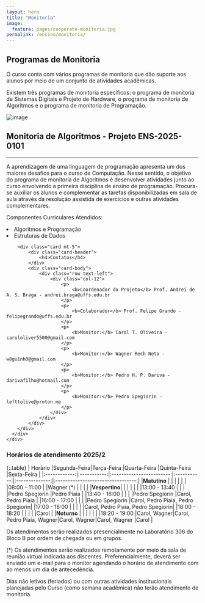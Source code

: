 ```yaml
---
layout: hero
title: "Monitoria"
image:
  feature: pages/cooperate-monitoria.jpg
permalink: /ensino/monitoria/
---
```


<section class="fdb-block">
  <div class="container">
    <div class="row align-items-center pt-2 pt-lg-5">
      <div class="col-12 col-md-8 col-lg-7">
        <h2>Programas de Monitoria</h2>
        <p class="lead">O curso conta com vários programas de monitoria que dão suporte aos alunos por meio de um conjunto de atividades acadêmicas.</p>
        <p>Existem três programas de monitoria específicos: o programa de monitoria de Sistemas Digitais e Projeto de Hardware, o programa de monitoria de Algoritmos e o programa de monitoria de Programação.</p>
      </div>
      <div class="col-8 col-md-4 m-auto m-md-0 ml-md-auto pt-5">
        <p><img alt="image" class="img-fluid" src="../../images/illustrations/teaching.svg"></p>
      </div>
    </div>
  </div>
</section>

<section class="mt-2 mb-5">
  <div class="container">
    <div class="row justify-content-center">
      <div class="col-12 text-left">
        <h2>Monitoria de Algoritmos - Projeto ENS-2025-0101</h2>
        <hr/>
        <p>
            A aprendizagem de uma linguagem de programação apresenta um dos
            maiores desafios para o curso de Computação.
            Nesse sentido, o objetivo do programa de monitoria de Algoritmos é
            desenvolver atividades junto ao curso envolvendo a primeira
            disciplina de ensino de programação.
            Procura-se auxiliar os alunos e complementar as tarefas
            disponibilizadas em sala de aula através da resolução assistida de
            exercícios e outras atividades complementares.
        </p>
        <p>Componentes Curriculares Atendidos:</p>
        <li>Algoritmos e Programação</li>
        <li>Estruturas de Dados</li>

		<div class="card mt-5">
			<div class="card-header">
				<h4>Contatos</h4>
			</div>
			<div class="card-body">
				<div class="row text-left">
					<div class="col-12">
						<p>
							<b>Coordenador do Projeto</b> Prof. Andrei de A. S. Braga - andrei.braga@uffs.edu.br
						</p>
						<p>
							<b>Colaborador</b> Prof. Felipe Grando - felipegrando@uffs.edu.br
						</p>
						<p>
							<b>Monitor:</b> Carol T. Oliveira - carololiver5500@gmail.com
						</p>
						<p>
							<b>Monitor:</b> Wagner Rech Neto - w8gu1nh0@gmail.com
						</p>
						<p>
							<b>Monitor:</b> Pedro H. P. Dariva - darivafilho@hotmail.com
						</p>
						<p>
							<b>Monitor:</b> Pedro Spegiorin - lefttolive@proton.me
						</p>
					</div>
				</div> 
			</div> 
        </div>
      </div>
    </div>
  </div>
</section>

<h3>Horários de atendimento 2025/2</h3>

{:.table}
|   Horário    |Segunda-Feira|Terça-Feira               |Quarta-Feira |Quinta-Feira    |Sexta-Feira                        |
|:------------:|:-----------:|:------------------------:|:-----------:|:--------------:|:---------------------------------:|
|**Matutino**  |             |                          |             |                |                                   |
|08:00 - 11:00 |             |Wagner (*)                |             |                |                                   |
|**Vespertino**|             |                          |             |                |                                   |
|13:00 - 13:40 |             |                          |             |Pedro Spegiorin |Pedro Piaia                        |
|13:40 - 16:00 |             |                          |             |Pedro Spegiorin |Carol, Pedro Piaia                 |
|16:00 - 17:00 |             |                          |             |Pedro Spegiorin |Carol, Pedro Piaia, Pedro Spegiorin|
|17:00 - 18:00 |             |                          |             |                |Carol, Pedro Piaia, Pedro Spegiorin|
|18:00 - 18:20 |             |                          |             |                |Carol                              |
|**Noturno**   |             |                          |             |                |                                   |
|18:20 - 19:00 |Carol, Wagner|Carol, Pedro Piaia, Wagner|Carol, Wagner|Carol, Wagner   |Carol                              |

<p>
  Os atendimentos serão realizados presencialmente no Laboratório 306 do Bloco
  B por ordem de chegada ou em grupos.
</p>
<p>
  (*) Os atendimentos serão realizados remotamente por meio da sala de reunião
  virtual indicada aos discentes.
  Preferencialmente, deverá ser enviado um e-mail para o monitor agendando o
  horário de atendimento com ao menos um dia de antecedência.
</p>
<p>
	Dias não letivos (feriados) ou com outras atividades institucionais
	planejadas pelo Curso (como semana acadêmica) não terão atendimento de
	monitoria.
</p>

<!-- <section class="mt-4 mb-4">
  <div class="container">
    <div class="row justify-content-center">
      <div class="col-12 text-left">
        <h2>Monitoria de Circuitos Digitais e Sistemas Digitais</h2>
        <hr/>
        <p>
            O projeto de monitoria de hardware visa contribuir para o desempenho dos discentes nos componentes curriculares ligados à area de sistemas eletrônicos. A evolução tecnológica da area é rápida, portantando são necessárias ferramentas para acompanhar essa evolução, e a monitoria é uma delas.
        </p>
        <p>Componentes Curriculares Atendidos:</p>
        <li>Circuitos Digitais</li>
        <li>Sistemas Digitais</li>
        <li>Organização de Computadores</li>
        <div class="card mt-4">
            <div class="card-header">
                <h4>Contatos e Locais de Atendimento</h4>
            </div>
            <div class="card-body">
                <div class="row text-left">
                    <div class="col-12">
                        <p>
                            <b>Coordenador do Projeto</b> Prof. Luciano L. Caimi - lcaimi@uffs.edu.br
                        </p>
                        <p>
							              <b>Colaborador</b> Prof. Geomar A. Schreiner - gschreiner@uffs.edu.br
						            </p>
                        <p>
							              <b>Monitor</b> Breno Soares - brenosoares4303@gmail.com
						            </p>

                    </div>
                </div> 
            </div> 
        </div>
      </div>
    </div>
  </div>
</section> -->

<!-- <h3>Horários de atendimento 2024/1</h3> -->

<!-- {:.table}
|  **Matutino** |  Segunda-Feira |   Terça-Feira  |  Quarta-Feira  |  Quinta-Feira  |  Sexta-Feira   |
|:-------------:|:--------------:|:--------------:|:--------------:|:--------------:|:--------------:|
| 08:00 - 12:00 | Breno          |Breno           |       -        |                |                |
| **Vespertino**|        -       |       -        |       -        |       -        |        -       |
|               |                |                |                |                |                |
|  **Noturno**  |        -       |        -       |       -        |       -        |        -       |
| 19:00 - 22:00 |        -       |        -       | Breno          |Breno           | Breno*         |

<p>
	Os atendimentos serão realizados presencialmente no Laboratório 408 do bloco B por ordem de chegada ou em grupos.
</p>
<p>
	Dias não letivos (feriados) ou com outras atividades institucionais planejadas pelo Curso (como semana acadêmica) não terão atendimento de monitoria.
</p>
<p>
	*Nas sextas-feiras o horário de atendimento acontecerá até as 21 horas. 
</p> -->



<!-- <h3>Horários de atendimento 2021/1</h3> -->


<!-- <section class="mt-4 mb-4">
  <div class="container">
    <div class="row justify-content-center">
      <div class="col-12 text-left">
        <h2>Monitoria de Cálculo</h2>
        <hr/>
        <p>
            A monitoria de cálculo tem como objetivo auxiliar aqueles alunos que sentem dificuldade no raciocínio matemático, por ser uma área que geralmente apresenta maiores desafios. 
             O programa tem a modalidade online, onde o aluno pode enviar suas duvidas para o monitor atráves das redes sociais e ter um atendimento mais rápido. 
        </p>
        <p>Componentes Curriculares Atendidos:</p>
<!--         <li>Cáculo A</li>
        <li>Cáculo B</li>
        <li>Cáculo C</li>
        <li>Cáculo I</li>
        <li>Cáculo II</li>
        <div class="card mt-4">
            <div class="card-header">
                <h4>Contatos e Locais de Atendimento</h4>
            </div>
            <div class="card-body">
                <div class="row text-left">
                    <div class="col-12">
                        <p>
                            <b>Prof.</b> Milton Kist - milton.kist@uffs.edu.br
                        </p>
                        <p>
                            <b>Monitor:</b> Marcos Vinícius Farfus Cavalli - marcos.farfus@gmail.com - (49) 9 9172-5393
                        </p>
                    </div>
                </div> 
            </div> 
        </div>
      </div>
    </div>
  </div>
</section> -->

<!-- <h3>Horários de atendimento 2021/1</h3> -->

<!-- {:.table}
|  **Matutino** |  Segunda-Feira |   Terça-Feira  | Quarta-Feira | Quinta-Feira |   Sexta-Feira  |
|:-------------:|:--------------:|:--------------:|:------------:|:------------:|:--------------:|
| 10:10 - 11:00 | Monitoria      | Monitoria      | -            |  -           | -              |
| 11:00 - 11:50 | Monitoria      | Monitoria      | -            |  -           | -              |
|**Vespertino** |                |                |              |              |                |
| 13:30 - 14:20 | -              | -              | Monitoria    | Monitoria    | -              |
| 14:20 - 15:10 | -              | -              | Monitoria    | Monitoria    | -              |
| 15:10 - 16:00 | -              | -              |  -           |  -           | -              |
| 16:20 - 17:10 | -              | -              |  -           |  -           | -              |
| 17:10 - 18:00 | -              | -              | -            |  -           | -              |
| **Noturno**   |                |                |              |              |                |
| 18:00 - 19:00 | Monitoria      | -              | Monitoria    | Monitoria    | -              |
| 19:00 - 19:50 | Monitoria      | -              | Monitoria    | Monitoria    | -              | -->
